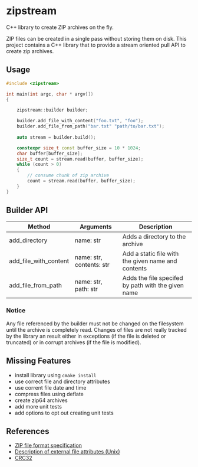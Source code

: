 # zipstream

C++ library to create ZIP archives on the fly.

ZIP files can be created in a single pass without storing them on disk. This project contains a C++ library that to provide a stream oriented pull API to create zip archives.

## Usage

```C++
#include <zipstream>

int main(int argc, char * argv[])
{

    zipstream::builder builder;

    builder.add_file_with_content("foo.txt", "foo");
    builder.add_file_from_path("bar.txt" "path/to/bar.txt");
 
    auto stream = builder.build();

    constexpr size_t const buffer_size = 10 * 1024;
    char buffer[buffer_size];
    size_t count = stream.read(buffer, buffer_size);
    while (count > 0)
    {
        // consume chunk of zip archive
        count = stream.read(buffer, buffer_size);
    }
}
```

## Builder API

| Method | Arguments | Description |
| ------ | --------- | ----------- |
| add_directory | name: str | Adds a directory to the archive |
| add_file_with_content | name: str, contents: str | Add a static file with the given name and contents |
| add_file_from_path | name: str, path: str | Adds the file specifed by path with the given name |

### Notice

Any file referenced by the builder must not be changed on the filesystem
until the archive is completely read. Changes of files are not really
tracked by the library an result either in exceptions (if the file is
deleted or truncated) or in corrupt archives (if the file is modified).

## Missing Features

- install library using `cmake install`
- use correct file and directory attributes
- use corrent file date and time
- compress files using deflate
- create zip64 archives
- add more unit tests
- add options to opt out creating unit tests


## References

- [ZIP file format specification](https://pkware.cachefly.net/webdocs/casestudies/APPNOTE.TXT)
- [Description of external file attributes (Unix)](https://unix.stackexchange.com/questions/14705/the-zip-formats-external-file-attribute)
- [CRC32](https://crccalc.com/?crc=42&method=CRC-32/ISO-HDLC)
